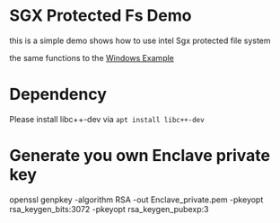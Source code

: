 # SGX Protected Fs Demo

this is a simple demo shows how to use intel Sgx protected file system

the same functions to the [Windows Example](https://software.intel.com/en-us/articles/overview-of-intel-protected-file-system-library-using-software-guard-extensions)

# Dependency

Please install libc++-dev via ```apt install libc++-dev```

# Generate you own Enclave private key

openssl genpkey -algorithm RSA -out Enclave_private.pem -pkeyopt rsa_keygen_bits:3072 -pkeyopt rsa_keygen_pubexp:3
